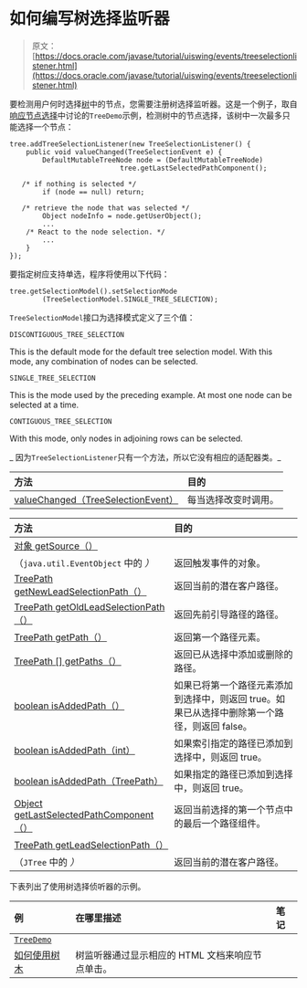 # 如何编写树选择监听器

> 原文： [https://docs.oracle.com/javase/tutorial/uiswing/events/treeselectionlistener.html](https://docs.oracle.com/javase/tutorial/uiswing/events/treeselectionlistener.html)

要检测用户何时选择[树](../components/tree.html)中的节点，您需要注册树选择监听器。这是一个例子，取自[响应节点选择](../components/tree.html#select)中讨论的`TreeDemo`示例，检测树中的节点选择，该树中一次最多只能选择一个节点：

```
tree.addTreeSelectionListener(new TreeSelectionListener() {
    public void valueChanged(TreeSelectionEvent e) {
        DefaultMutableTreeNode node = (DefaultMutableTreeNode)
                           tree.getLastSelectedPathComponent();

   /* if nothing is selected */ 
        if (node == null) return;

   /* retrieve the node that was selected */ 
        Object nodeInfo = node.getUserObject();
        ...
    /* React to the node selection. */
        ...
    }
});

```

要指定树应支持单选，程序将使用以下代码：

```
tree.getSelectionModel().setSelectionMode
        (TreeSelectionModel.SINGLE_TREE_SELECTION);

```

`TreeSelectionModel`接口为选择模式定义了三个值：

`DISCONTIGUOUS_TREE_SELECTION`

This is the default mode for the default tree selection model. With this mode, any combination of nodes can be selected.

`SINGLE_TREE_SELECTION`

This is the mode used by the preceding example. At most one node can be selected at a time.

`CONTIGUOUS_TREE_SELECTION`

With this mode, only nodes in adjoining rows can be selected.

_ 因为`TreeSelectionListener`只有一个方法，所以它没有相应的适配器类。_

| 方法 | 目的 |
| :-- | :-- |
| [valueChanged（TreeSelectionEvent）](https://docs.oracle.com/javase/8/docs/api/javax/swing/event/TreeSelectionListener.html#valueChanged-javax.swing.event.TreeSelectionEvent-) | 每当选择改变时调用。 |

| 方法 | 目的 |
| :-- | :-- |
| [对象 getSource（）](https://docs.oracle.com/javase/8/docs/api/java/util/EventObject.html#getSource--)
（`java.util.EventObject` 中的 _）_ | 返回触发事件的对象。 |
| [TreePath getNewLeadSelectionPath（）](https://docs.oracle.com/javase/8/docs/api/javax/swing/event/TreeSelectionEvent.html#getNewLeadSelectionPath--) | 返回当前的潜在客户路径。 |
| [TreePath getOldLeadSelectionPath（）](https://docs.oracle.com/javase/8/docs/api/javax/swing/event/TreeSelectionEvent.html#getOldLeadSelectionPath--) | 返回先前引导路径的路径。 |
| [TreePath getPath（）](https://docs.oracle.com/javase/8/docs/api/javax/swing/event/TreeSelectionEvent.html#getPath--) | 返回第一个路径元素。 |
| [TreePath [] getPaths（）](https://docs.oracle.com/javase/8/docs/api/javax/swing/event/TreeSelectionEvent.html#getPaths--) | 返回已从选择中添加或删除的路径。 |
| [boolean isAddedPath（）](https://docs.oracle.com/javase/8/docs/api/javax/swing/event/TreeSelectionEvent.html#isAddedPath--) | 如果已将第一个路径元素添加到选择中，则返回 true。如果已从选择中删除第一个路径，则返回 false。 |
| [boolean isAddedPath（int）](https://docs.oracle.com/javase/8/docs/api/javax/swing/event/TreeSelectionEvent.html#isAddedPath-int-) | 如果索引指定的路径已添加到选择中，则返回 true。 |
| [boolean isAddedPath（TreePath）](https://docs.oracle.com/javase/8/docs/api/javax/swing/event/TreeSelectionEvent.html#isAddedPath-javax.swing.tree.TreePath-) | 如果指定的路径已添加到选择中，则返回 true。 |
| [Object getLastSelectedPathComponent（）](https://docs.oracle.com/javase/8/docs/api/javax/swing/JTree.html#getLastSelectedPathComponent--) | 返回当前选择的第一个节点中的最后一个路径组件。 |
| [TreePath getLeadSelectionPath（）](https://docs.oracle.com/javase/8/docs/api/javax/swing/JTree.html#getLeadSelectionPath--)
（`JTree` 中的 _）_ | 返回当前的潜在客户路径。 |

下表列出了使用树选择侦听器的示例。

| 例 | 在哪里描述 | 笔记 |
| :-- | :-- | :-- |
| [`TreeDemo`](../examples/components/index.html#TreeDemo)
 | [如何使用树木](../components/tree.html) | 树监听器通过显示相应的 HTML 文档来响应节点单击。 |